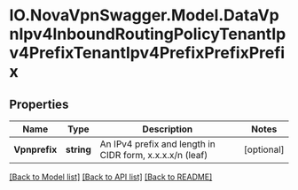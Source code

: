 # IO.NovaVpnSwagger.Model.DataVpnIpv4InboundRoutingPolicyTenantIpv4PrefixTenantIpv4PrefixPrefixPrefix
## Properties

Name | Type | Description | Notes
------------ | ------------- | ------------- | -------------
**Vpnprefix** | **string** | An IPv4 prefix and length in CIDR form, x.x.x.x/n (leaf) | [optional] 

[[Back to Model list]](../README.md#documentation-for-models) [[Back to API list]](../README.md#documentation-for-api-endpoints) [[Back to README]](../README.md)


